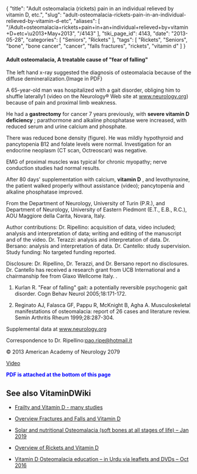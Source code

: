 {
    "title": "Adult osteomalacia (rickets) pain in an individual relieved by vitamin D, etc.",
    "slug": "adult-osteomalacia-rickets-pain-in-an-individual-relieved-by-vitamin-d-etc",
    "aliases": [
        "/Adult+osteomalacia+rickets+pain+in+an+individual+relieved+by+vitamin+D+etc+\u2013+May+2013",
        "/4143"
    ],
    "tiki_page_id": 4143,
    "date": "2013-05-28",
    "categories": [
        "Seniors",
        "Rickets"
    ],
    "tags": [
        "Rickets",
        "Seniors",
        "bone",
        "bone cancer",
        "cancer",
        "falls fractures",
        "rickets",
        "vitamin d"
    ]
}


#### Adult osteomalacia, A treatable cause of "fear of falling"

The left hand x-ray suggested the diagnosis of osteomalacia because of the diffuse demineralization.{Image in PDF}

A 65-year-old man was hospitalized with a gait disorder, obliging him to shuffle laterally1 (video on the Neurology® Web site at www.neurology.org) because of pain and proximal limb weakness. 

He had a  **gastrectomy**  for cancer 7 years previously, with  **severe vitamin D deficiency** ; parathormone and alkaline phosphatase were increased, with reduced serum and urine calcium and phosphate. 

There was reduced bone density (figure). He was mildly hypothyroid and pancytopenia B12 and folate levels were normal. Investigation for an endocrine neoplasm (CT scan, Octreoscan) was negative. 

EMG of proximal muscles was typical for chronic myopathy; nerve conduction studies had normal results.

After 80 days' supplementation with calcium,  **vitamin D** , and levothyroxine, the patient walked properly without assistance (video); pancytopenia and alkaline phosphatase improved.

From the Department of Neurology, University of Turin (P.R.), and Department of Neurology, University of Eastern Piedmont (E.T., E.B., R.C.), AOU Maggiore della Carita, Novara, Italy.

Author contributions: Dr. Ripellino: acquisition of data, video included; analysis and interpretation of data; writing and editing of the manuscript and of the video. Dr. Terazzi: analysis and interpretation of data. Dr. Bersano: analysis and interpretation of data. Dr. Cantello: study supervision. Study funding: No targeted funding reported.

Disclosure: Dr. Ripellino, Dr. Terazzi, and Dr. Bersano report no disclosures. Dr. Cantello has received a research grant from UCB International and a chairmanship fee from Glaxo Wellcome Italy. .

1. Kurlan R. "Fear of falling" gait: a potentially reversible psychogenic gait disorder. Cogn Behav Neurol 2005;18:171-172.

2. Reginato AJ, Falasca GF, Pappu R, McKnight B, Agha A. Musculoskeletal manifestations of osteomalacia: report of 26 cases and literature review. Semin Arthritis Rheum 1999;28:287-304.

Supplemental data at www.neurology.org

Correspondence to Dr. Ripellino:pao.ripe@hotmail.it

© 2013 American Academy of Neurology 2079

[Video](http://www.neurology.org/content/80/22/2079/suppl/DC1)

 **<span style="color:#00F;">PDF is attached at the bottom of this page</span>** 

## See also VitaminDWiki

* [Frailty and Vitamin D - many studies](/posts/frailty-and-vitamin-d-many-studies)

* [Overview Fractures and Falls and Vitamin D](/posts/overview-fractures-and-falls-and-vitamin-d)

* [Solar and nutritional Osteomalacia (soft bones at all stages of life) – Jan 2019](/posts/solar-and-nutritional-osteomalacia-soft-bones-at-all-stages-of-life)

* [Overview of Rickets and Vitamin D](/posts/overview-of-rickets-and-vitamin-d)

* [Vitamin D Osteomalacia education – in Urdu via leaflets and DVDs – Oct 2016](/posts/vitamin-d-osteomalacia-education-in-urdu-via-leaflets-and-dvds)
